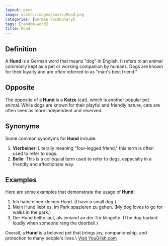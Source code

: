 ```yaml
---
layout: post
image: assets/images/posts/Hund.png
categories: [German Vocabulary]
tags: [random-word]
title: Hund
---
```


## Definition
A **Hund** is a German word that means "dog" in English. It refers to an animal commonly kept as a pet or working companion by humans. Dogs are known for their loyalty and are often referred to as "man's best friend."

## Opposite
The opposite of a **Hund** is a **Katze** (cat), which is another popular pet animal. While dogs are known for their playful and friendly nature, cats are often seen as more independent and reserved.

## Synonyms
Some common synonyms for **Hund** include:

1. **Vierbeiner**: Literally meaning "four-legged friend," this term is often used to refer to dogs.
2. **Bello**: This is a colloquial term used to refer to dogs, especially in a friendly and affectionate way.

## Examples
Here are some examples that demonstrate the usage of **Hund**:

1. Ich habe einen kleinen Hund. (I have a small dog.)
2. Mein Hund liebt es, im Park spazieren zu gehen. (My dog loves to go for walks in the park.)
3. Der Hund bellte laut, als jemand an der Tür klingelte. (The dog barked loudly when someone rang the doorbell.)

Overall, a **Hund** is a beloved pet that brings joy, companionship, and protection to many people's lives.\ <a id="yg-widget-0" class="youglish-widget" data-query="Hund" data-lang="german" data-components="8412" data-auto-start="0" data-bkg-color="theme_light" data-title="How%20to%20pronounce%20Hund%20in%20German"  rel="nofollow" href="https://youglish.com">Visit YouGlish.com</a><script async src="https://youglish.com/public/emb/widget.js" charset="utf-8"></script>